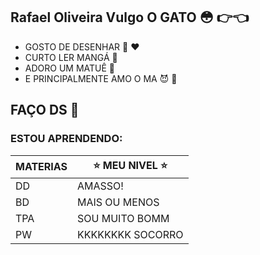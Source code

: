 ## Rafael Oliveira Vulgo O GATO :flushed: :point_right::point_left:
 + GOSTO DE DESENHAR :art: :heart:
 + CURTO LER MANGÁ :closed_book:
 + ADORO UM MATUÊ :herb:
 + E PRINCIPALMENTE AMO O MA :smiling_imp: :blossom:
   
## FAÇO DS :pray:
### ESTOU APRENDENDO: 
| MATERIAS|:star: MEU NIVEL :star:|
| ------ | ----------- |
| DD | AMASSO! |
| BD | MAIS OU MENOS |
| TPA| SOU MUITO BOMM |
| PW | KKKKKKKK SOCORRO |



